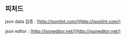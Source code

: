 <!--
layout: 'post'
section: 'Cornerstone Framework'
title: '피쳐드'
outline: '피쳐드'
date: '2012-11-16'
tagstr: 'widget'
order: '[4, 4]'
thumbnail: '4.4.00.featured.png'
-->



피처드
----------

json data 검증 : [http://jsonlint.com/](http://jsonlint.com/)

json editor : [http://jsoneditor.net/](http://jsoneditor.net/)

